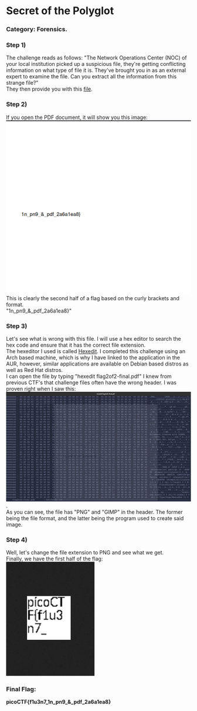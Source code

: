 # Secret of the Polyglot
### Category: Forensics.

### Step 1) 
The challenge reads as follows: "The Network Operations Center (NOC) of your local institution picked up a suspicious file, they're getting conflicting information on what type of file it is. They've brought you in as an external expert to examine the file. Can you extract all the information from this strange file?"  
They then provide you with this [file](flag2of2-final.pdf).  
### Step 2)
If you open the PDF document, it will show you this image: ![Pic of Document](screenshotOfPDF.png)  
This is clearly the second half of a flag based on the curly brackets and format.  
"1n_pn9_&_pdf_2a6a1ea8}"
### Step 3)
Let's see what is wrong with this file. I will use a hex editor to search the hex code and ensure that it has the correct file extension.   
The hexeditor I used is called [Hexedit](https://man.archlinux.org/man/hexedit.1.en). I completed this challenge using an Arch based machine, which is why I have linked to the application in the AUR, however, similar applications are available on Debian based distros as well as Red Hat distros.
<br>
I can open the file by typing "hexedit flag2of2-final.pdf"
I knew from previous CTF's that challenge files often have the wrong header. I was proven right when I saw this: ![hexedit](hexedit.png).  
As you can see, the file has "PNG" and "GIMP" in the header. The former being the file format, and the latter being the program used to create said image.
### Step 4) 
Well, let's change the file extension to PNG and see what we get.  
Finally, we have the first half of the flag: ![flag](PolyglotFlag.png)  
### Final Flag:
**picoCTF{f1u3n7_1n_pn9_&_pdf_2a6a1ea8}**
